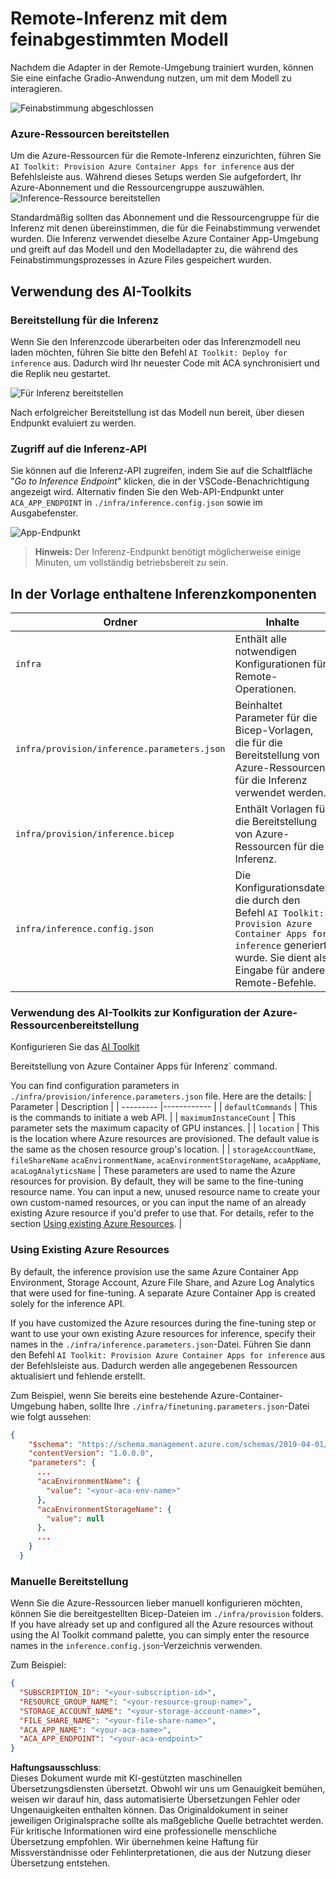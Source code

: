 # Remote-Inferenz mit dem feinabgestimmten Modell

Nachdem die Adapter in der Remote-Umgebung trainiert wurden, können Sie eine einfache Gradio-Anwendung nutzen, um mit dem Modell zu interagieren.

![Feinabstimmung abgeschlossen](../../../../../translated_images/log-finetuning-res.4b3ee593f24d3096742d09375adade22b217738cab93bc1139f224e5888a1cbf.de.png)

### Azure-Ressourcen bereitstellen
Um die Azure-Ressourcen für die Remote-Inferenz einzurichten, führen Sie `AI Toolkit: Provision Azure Container Apps for inference` aus der Befehlsleiste aus. Während dieses Setups werden Sie aufgefordert, Ihr Azure-Abonnement und die Ressourcengruppe auszuwählen.  
![Inference-Ressource bereitstellen](../../../../../translated_images/command-provision-inference.b294f3ae5764ab45b83246d464ad5329b0de20cf380f75a699b4cc6b5495ca11.de.png)

Standardmäßig sollten das Abonnement und die Ressourcengruppe für die Inferenz mit denen übereinstimmen, die für die Feinabstimmung verwendet wurden. Die Inferenz verwendet dieselbe Azure Container App-Umgebung und greift auf das Modell und den Modelladapter zu, die während des Feinabstimmungsprozesses in Azure Files gespeichert wurden.

## Verwendung des AI-Toolkits

### Bereitstellung für die Inferenz  
Wenn Sie den Inferenzcode überarbeiten oder das Inferenzmodell neu laden möchten, führen Sie bitte den Befehl `AI Toolkit: Deploy for inference` aus. Dadurch wird Ihr neuester Code mit ACA synchronisiert und die Replik neu gestartet.  

![Für Inferenz bereitstellen](../../../../../translated_images/command-deploy.cb6508c973d6257e649aa4f262d3c170a374da3e9810a4f3d9e03935408a592b.de.png)

Nach erfolgreicher Bereitstellung ist das Modell nun bereit, über diesen Endpunkt evaluiert zu werden.

### Zugriff auf die Inferenz-API

Sie können auf die Inferenz-API zugreifen, indem Sie auf die Schaltfläche "*Go to Inference Endpoint*" klicken, die in der VSCode-Benachrichtigung angezeigt wird. Alternativ finden Sie den Web-API-Endpunkt unter `ACA_APP_ENDPOINT` in `./infra/inference.config.json` sowie im Ausgabefenster.

![App-Endpunkt](../../../../../translated_images/notification-deploy.00f4267b7aa6a18cfaaec83a7831b5d09311d5d96a70bb4c9d651ea4a41a8af7.de.png)

> **Hinweis:** Der Inferenz-Endpunkt benötigt möglicherweise einige Minuten, um vollständig betriebsbereit zu sein.

## In der Vorlage enthaltene Inferenzkomponenten
 
| Ordner | Inhalte |
| ------ |--------- |
| `infra` | Enthält alle notwendigen Konfigurationen für Remote-Operationen. |
| `infra/provision/inference.parameters.json` | Beinhaltet Parameter für die Bicep-Vorlagen, die für die Bereitstellung von Azure-Ressourcen für die Inferenz verwendet werden. |
| `infra/provision/inference.bicep` | Enthält Vorlagen für die Bereitstellung von Azure-Ressourcen für die Inferenz. |
| `infra/inference.config.json` | Die Konfigurationsdatei, die durch den Befehl `AI Toolkit: Provision Azure Container Apps for inference` generiert wurde. Sie dient als Eingabe für andere Remote-Befehle. |

### Verwendung des AI-Toolkits zur Konfiguration der Azure-Ressourcenbereitstellung
Konfigurieren Sie das [AI Toolkit](https://marketplace.visualstudio.com/items?itemName=ms-windows-ai-studio.windows-ai-studio)

Bereitstellung von Azure Container Apps für Inferenz` command.

You can find configuration parameters in `./infra/provision/inference.parameters.json` file. Here are the details:
| Parameter | Description |
| --------- |------------ |
| `defaultCommands` | This is the commands to initiate a web API. |
| `maximumInstanceCount` | This parameter sets the maximum capacity of GPU instances. |
| `location` | This is the location where Azure resources are provisioned. The default value is the same as the chosen resource group's location. |
| `storageAccountName`, `fileShareName` `acaEnvironmentName`, `acaEnvironmentStorageName`, `acaAppName`,  `acaLogAnalyticsName` | These parameters are used to name the Azure resources for provision. By default, they will be same to the fine-tuning resource name. You can input a new, unused resource name to create your own custom-named resources, or you can input the name of an already existing Azure resource if you'd prefer to use that. For details, refer to the section [Using existing Azure Resources](../../../../../md/01.Introduction/03). |

### Using Existing Azure Resources

By default, the inference provision use the same Azure Container App Environment, Storage Account, Azure File Share, and Azure Log Analytics that were used for fine-tuning. A separate Azure Container App is created solely for the inference API. 

If you have customized the Azure resources during the fine-tuning step or want to use your own existing Azure resources for inference, specify their names in the `./infra/inference.parameters.json`-Datei. Führen Sie dann den Befehl `AI Toolkit: Provision Azure Container Apps for inference` aus der Befehlsleiste aus. Dadurch werden alle angegebenen Ressourcen aktualisiert und fehlende erstellt.

Zum Beispiel, wenn Sie bereits eine bestehende Azure-Container-Umgebung haben, sollte Ihre `./infra/finetuning.parameters.json`-Datei wie folgt aussehen:

```json
{
    "$schema": "https://schema.management.azure.com/schemas/2019-04-01/deploymentParameters.json#",
    "contentVersion": "1.0.0.0",
    "parameters": {
      ...
      "acaEnvironmentName": {
        "value": "<your-aca-env-name>"
      },
      "acaEnvironmentStorageName": {
        "value": null
      },
      ...
    }
  }
```

### Manuelle Bereitstellung  
Wenn Sie die Azure-Ressourcen lieber manuell konfigurieren möchten, können Sie die bereitgestellten Bicep-Dateien im `./infra/provision` folders. If you have already set up and configured all the Azure resources without using the AI Toolkit command palette, you can simply enter the resource names in the `inference.config.json`-Verzeichnis verwenden.

Zum Beispiel:

```json
{
  "SUBSCRIPTION_ID": "<your-subscription-id>",
  "RESOURCE_GROUP_NAME": "<your-resource-group-name>",
  "STORAGE_ACCOUNT_NAME": "<your-storage-account-name>",
  "FILE_SHARE_NAME": "<your-file-share-name>",
  "ACA_APP_NAME": "<your-aca-name>",
  "ACA_APP_ENDPOINT": "<your-aca-endpoint>"
}
```

**Haftungsausschluss**:  
Dieses Dokument wurde mit KI-gestützten maschinellen Übersetzungsdiensten übersetzt. Obwohl wir uns um Genauigkeit bemühen, weisen wir darauf hin, dass automatisierte Übersetzungen Fehler oder Ungenauigkeiten enthalten können. Das Originaldokument in seiner jeweiligen Originalsprache sollte als maßgebliche Quelle betrachtet werden. Für kritische Informationen wird eine professionelle menschliche Übersetzung empfohlen. Wir übernehmen keine Haftung für Missverständnisse oder Fehlinterpretationen, die aus der Nutzung dieser Übersetzung entstehen.